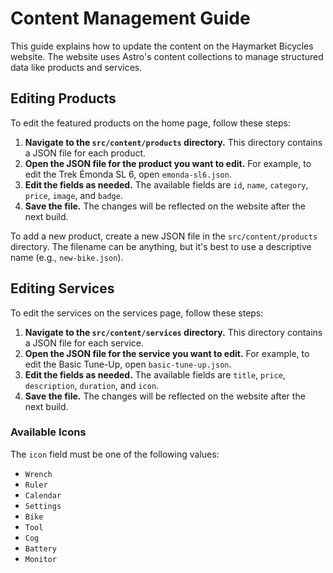 # Content Management Guide

This guide explains how to update the content on the Haymarket Bicycles website. The website uses Astro's content collections to manage structured data like products and services.

## Editing Products

To edit the featured products on the home page, follow these steps:

1.  **Navigate to the `src/content/products` directory.** This directory contains a JSON file for each product.
2.  **Open the JSON file for the product you want to edit.** For example, to edit the Trek Émonda SL 6, open `emonda-sl6.json`.
3.  **Edit the fields as needed.** The available fields are `id`, `name`, `category`, `price`, `image`, and `badge`.
4.  **Save the file.** The changes will be reflected on the website after the next build.

To add a new product, create a new JSON file in the `src/content/products` directory. The filename can be anything, but it's best to use a descriptive name (e.g., `new-bike.json`).

## Editing Services

To edit the services on the services page, follow these steps:

1.  **Navigate to the `src/content/services` directory.** This directory contains a JSON file for each service.
2.  **Open the JSON file for the service you want to edit.** For example, to edit the Basic Tune-Up, open `basic-tune-up.json`.
3.  **Edit the fields as needed.** The available fields are `title`, `price`, `description`, `duration`, and `icon`.
4.  **Save the file.** The changes will be reflected on the website after the next build.

### Available Icons

The `icon` field must be one of the following values:

*   `Wrench`
*   `Ruler`
*   `Calendar`
*   `Settings`
*   `Bike`
*   `Tool`
*   `Cog`
*   `Battery`
*   `Monitor`
